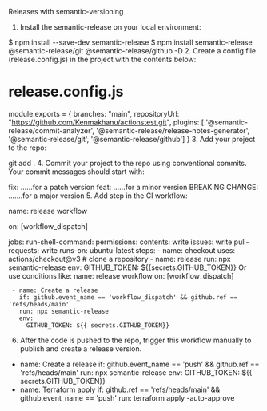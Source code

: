 Releases with semantic-versioning
1. Install the semantic-release on your local environment:

 $ npm install --save-dev semantic-release
 $ npm install semantic-release @semantic-release/git @semantic-release/github -D
2. Create a config file (release.config.js) in the project with the contents below:

release.config.js
====================

module.exports = {
branches: "main",
repositoryUrl: "https://github.com/Kenmakhanu/actionstest.git",
plugins: [
  '@semantic-release/commit-analyzer',
  '@semantic-release/release-notes-generator',
  '@semantic-release/git',
  '@semantic-release/github']
 }
3. Add your project to the repo:

 git add .
4. Commit your project to the repo using conventional commits. Your commit messages should start with:

   fix:                  ......for a patch version
   feat:                 ......for a minor version
   BREAKING CHANGE:      .......for a major version
5. Add step in the CI workflow:

name: release workflow

on: [workflow_dispatch]

jobs:
  run-shell-command:
    permissions:
      contents: write
      issues: write
      pull-requests: write
   runs-on: ubuntu-latest
    steps:
     - name: checkout
       uses: actions/checkout@v3 # clone a repository
     - name: release
       run: npx semantic-release
       env:
         GITHUB_TOKEN: ${{secrets.GITHUB_TOKEN}}
Or use conditions like:
     name: release workflow
     on:
        [workflow_dispatch]

     - name: Create a release
       if: github.event_name == 'workflow_dispatch' && github.ref == 'refs/heads/main'
       run: npx semantic-release
       env:
         GITHUB_TOKEN: ${{ secrets.GITHUB_TOKEN}}
6. After the code is pushed to the repo, trigger this workflow manually to publish and create a release version.

- name: Create a release
  if: github.event_name == 'push' && github.ref == 'refs/heads/main'
  run: npx semantic-release
  env:
  GITHUB_TOKEN: ${{ secrets.GITHUB_TOKEN}}
- name: Terraform apply
  if: github.ref == 'refs/heads/main' && github.event_name == 'push'
  run: terraform apply -auto-approve